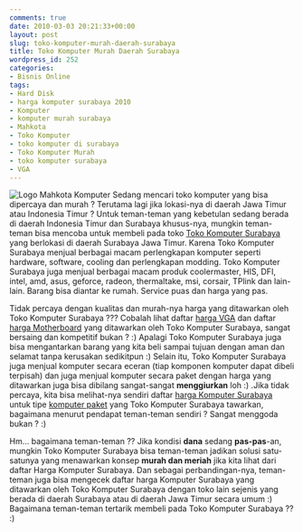 ```yaml
---
comments: true
date: 2010-03-03 20:21:33+00:00
layout: post
slug: toko-komputer-murah-daerah-surabaya
title: Toko Komputer Murah Daerah Surabaya
wordpress_id: 252
categories:
- Bisnis Online
tags:
- Hard Disk
- harga komputer surabaya 2010
- Komputer
- komputer murah surabaya
- Mahkota
- Toko Komputer
- toko komputer di surabaya
- Toko Komputer Murah
- toko komputer surabaya
- VGA
---
```


![Logo Mahkota Komputer](http://www.mahkotakomputer.com/img/logo.jpg) Sedang mencari toko komputer yang bisa dipercaya dan murah ? Terutama lagi jika lokasi-nya di daerah Jawa Timur atau Indonesia Timur ? Untuk teman-teman yang kebetulan sedang berada di daerah Indonesia Timur dan Surabaya khusus-nya, mungkin teman-teman bisa mencoba untuk membeli pada toko [Toko Komputer Surabaya](http://www.mahkotakomputer.com/) yang berlokasi di daerah Surabaya Jawa Timur. Karena Toko Komputer Surabaya menjual berbagai macam perlengkapan komputer seperti hardware, software, cooling dan perlengkapan modding. Toko Komputer Surabaya juga menjual berbagai macam produk coolermaster, HIS, DFI, intel, amd, asus, geforce, radeon, thermaltake, msi, corsair, TPlink dan lain-lain. Barang bisa diantar ke rumah. Service puas dan harga yang pas.

Tidak percaya dengan kualitas dan murah-nya harga yang ditawarkan oleh Toko Komputer Surabaya ??? Cobalah lihat daftar [harga VGA](http://www.mahkotakomputer.com/17-graphic-card) dan daftar [harga Motherboard](http://www.mahkotakomputer.com/29-motherboard) yang ditawarkan oleh Toko Komputer Surabaya, sangat bersaing dan kompetitif bukan ? :) Apalagi Toko Komputer Surabaya juga bisa mengantarkan barang yang kita beli sampai tujuan dengan aman dan selamat tanpa kerusakan sedikitpun :) Selain itu,  Toko Komputer Surabaya juga menjual komputer secara eceran (tiap komponen komputer dapat dibeli terpisah) dan juga menjual komputer secara paket dengan harga yang ditawarkan juga bisa dibilang sangat-sangat **menggiurkan** loh :) .Jika tidak percaya, kita bisa melihat-nya sendiri daftar [harga Komputer Surabaya](http://www.mahkotakomputer.com/) untuk tipe [komputer paket](http://www.mahkotakomputer.com/37-paket-komputer) yang Toko Komputer Surabaya tawarkan, bagaimana menurut pendapat teman-teman sendiri ? Sangat menggoda bukan ? :)

Hm... bagaimana teman-teman ?? Jika kondisi **dana** sedang **pas-pas**-an, mungkin Toko Komputer Surabaya bisa teman-teman jadikan solusi satu-satunya yang menawarkan konsep **murah dan meriah** jika kita lihat dari daftar Harga Komputer Surabaya. Dan sebagai perbandingan-nya, teman-teman juga bisa mengecek daftar harga Komputer Surabaya yang ditawarkan oleh Toko Komputer Surabaya dengan toko lain sejenis yang berada di daerah Surabaya atau di daerah Jawa Timur secara umum :) Bagaimana teman-teman tertarik membeli pada Toko Komputer Surabaya ?? :)
